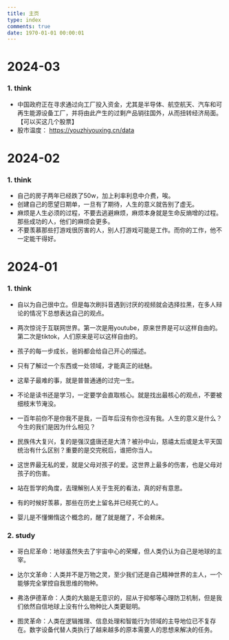 ```yaml
---
title: 主页
type: index
comments: true
date: 1970-01-01 00:00:01
---
```




# 2024-03

### 1. think

+ 中国政府正在寻求通过向工厂投入资金，尤其是半导体、航空航天、汽车和可再生能源设备工厂，并将由此产生的过剩产品销往国外，从而扭转经济局面。【可以买这几个股票】
+ 股市温度： https://youzhiyouxing.cn/data



# 2024-02

### 1. think

+ 自己的房子两年已经跌了50w，加上利率利息中介费，唉。
+ 创建自己的愿望日期单，一旦有了期待，人生的意义就告别了虚无。
+ 麻烦是人生必须的过程，不要去逃避麻烦，麻烦本身就是生命反熵增的过程。那些成功的人，他们的麻烦会更多。
+ 不要羡慕那些打游戏很厉害的人，别人打游戏可能是工作。而你的工作，他不一定能干得好。

# 2024-01

### 1. think

+ 自以为自己很中立。但是每次刷抖音遇到讨厌的视频就会选择拉黑，在多人辩论的情况下总想表达自己的观点。
+ 两次惊诧于互联网世界。第一次是用youtube，原来世界是可以这样自由的。第二次是tiktok，人们原来是可以这样自由的。
+ 孩子的每一步成长，爸妈都会给自己开心的描述。
+ 只有了解过一个东西或一处领域，才能真正的祛魅。
+ 这辈子最难的事，就是普普通通的过完一生。
+ 不论是读书还是学习，一定要学会直取核心。就是找出最核心的观点，不要被细枝末节淹没。
+ 一百年前你不是你我不是我，一百年后沒有你也沒有我。人生的意义是什么？今生的我们是因为什么相见？


+ 民族伟大复兴，复的是强汉盛唐还是大清？被孙中山，慈禧太后或是太平天国统治有什么区别？重要的是交完税后，谁把你当人。
+ 这世界最无私的爱，就是父母对孩子的爱。这世界上最多的伤害，也是父母对孩子的伤害。
+ 站在哲学的角度，去理解别人关于生死的看法，真的好有意思。
+ 有的时候好羡慕，那些在历史上留名并已经死亡的人。
+ 婴儿是不懂懒惰这个概念的，醒了就是醒了，不会赖床。

### 2. study

+ 哥白尼革命：地球虽然失去了宇宙中心的荣耀，但人类仍认为自己是地球的主宰。

+ 达尔文革命：人类并不是万物之灵，至少我们还是自己精神世界的主人，一个能够完全掌控自我思维的物种。

+ 弗洛伊德革命：人类的大脑是无意识的，屈从于抑郁等心理防卫机制，但是我们依然自信地球上没有什么物种比人类更聪明。

+ 图灵革命：人类在逻辑推理、信息处理和智能行为领域的主导地位已不复存在。数字设备代替人类执行了越来越多的原本需要人的思想来解决的任务。

  
